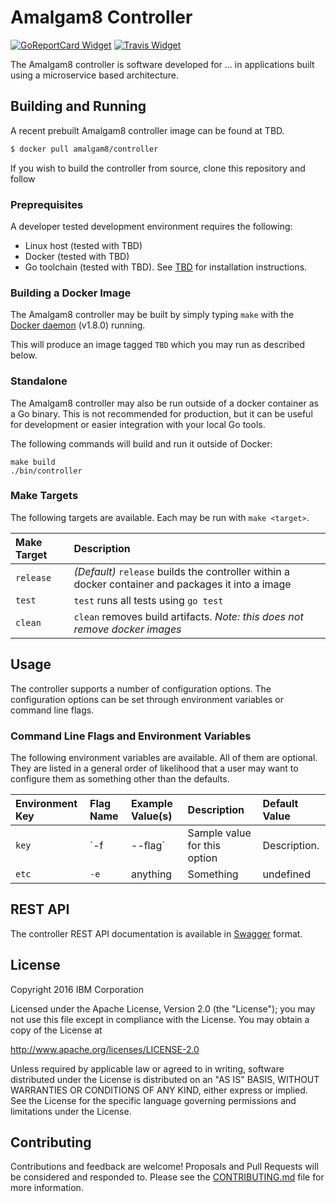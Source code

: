 # Amalgam8 Controller

[![GoReportCard Widget]][GoReportCard] [![Travis Widget]][Travis]

[GoReportCard]: https://goreportcard.com/report/github.com/amalgam8/controller
[GoReportCard Widget]: https://goreportcard.com/badge/github.com/amalgam8/controller
[Travis]: https://travis-ci.org/amalgam8/controller
[Travis Widget]: https://travis-ci.org/amalgam8/controller.svg?branch=master

The Amalgam8 controller is software developed for ... in applications built using a microservice based architecture.

## Building and Running

A recent prebuilt Amalgam8 controller image can be found at TBD.
```sh
$ docker pull amalgam8/controller
```

If you wish to build the controller from source, clone this repository and follow 

### Preprequisites
A developer tested development environment requires the following:
* Linux host (tested with TBD)
* Docker (tested with TBD)
* Go toolchain (tested with TBD). See [TBD](link) for installation instructions.


### Building a Docker Image

The Amalgam8 controller may be built by simply typing `make` with the [Docker
daemon](https://docs.docker.com/installation/) (v1.8.0) running.

This will produce an image tagged `TBD` which you may run as described below.

### Standalone

The Amalgam8 controller may also be run outside of a docker container as a Go binary. 
This is not recommended for production, but it can be useful for development or easier integration with 
your local Go tools.

The following commands will build and run it outside of Docker:

```
make build
./bin/controller
```

### Make Targets

The following targets are available. Each may be run with `make <target>`.

| Make Target      | Description |
|:-----------------|:------------|
| `release`        | *(Default)* `release` builds the controller within a docker container and packages it into a image |
| `test`           | `test` runs all tests using `go test` |
| `clean`          | `clean` removes build artifacts. *Note: this does not remove docker images* |

## Usage

The controller supports a number of configuration options. The configuration options can be set through environment variables or command line flags.

### Command Line Flags and Environment Variables

The following environment variables are available. All of them are optional. They are listed in a general order of likelihood that a user may want to configure them as something other than the defaults.

| Environment Key | Flag Name                   | Example Value(s)            | Description | Default Value |
|:----------------|:----------------------------|:----------------------------|:------------|:--------------|
| `key` | `-f | --flag` | Sample value for this option | Description. | none |
| `etc` | `-e` | anything | Something | undefined |


## REST API

The controller REST API documentation is available in [Swagger](https://github.com/amalgam8/controller/blob/master/swagger.json) format.

## License
Copyright 2016 IBM Corporation

Licensed under the Apache License, Version 2.0 (the "License"); you may not use this file except in compliance with the License. You may obtain a copy of the License at

http://www.apache.org/licenses/LICENSE-2.0

Unless required by applicable law or agreed to in writing, software distributed under the License is distributed on an "AS IS" BASIS, WITHOUT WARRANTIES OR CONDITIONS OF ANY KIND, either express or implied. See the License for the specific language governing permissions and limitations under the License.

## Contributing

Contributions and feedback are welcome! 
Proposals and Pull Requests will be considered and responded to. Please see the
[CONTRIBUTING.md](https://github.com/amalgam8/controller/blob/master/CONTRIBUTING.md)
file for more information.
